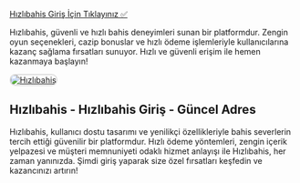 <a href="https://cutt.ly/HizliLink">Hızlıbahis Giriş İçin Tıklayınız ✅</a>

<p>Hızlıbahis, güvenli ve hızlı bahis deneyimleri sunan bir platformdur. Zengin oyun seçenekleri, cazip bonuslar ve hızlı ödeme işlemleriyle kullanıcılarına kazanç sağlama fırsatları sunuyor. Hızlı ve güvenli erişim ile hemen kazanmaya başlayın!</p>

<a href="https://cutt.ly/HizliLink" title="Hızlıbahis">
  <img src="https://i.ibb.co/Yg0xjbh/1200x675-cmsv2-49e7de5a-6e02-5a3d-ac2c-f0ca0ac7cbea-8804826.webp" alt="Hızlıbahis" style="max-width: 100%; border: 2px solid #ddd; border-radius: 10px;">
</a>

<h2>Hızlıbahis - Hızlıbahis Giriş - Güncel Adres</h2>

<p>Hızlıbahis, kullanıcı dostu tasarımı ve yenilikçi özellikleriyle bahis severlerin tercih ettiği güvenilir bir platformdur. Hızlı ödeme yöntemleri, zengin içerik yelpazesi ve müşteri memnuniyeti odaklı hizmet anlayışı ile Hızlıbahis, her zaman yanınızda. Şimdi giriş yaparak size özel fırsatları keşfedin ve kazancınızı artırın!</p>

